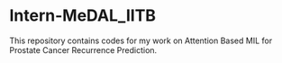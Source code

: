 # Intern-MeDAL_IITB
This repository contains codes for my work on Attention Based MIL for Prostate Cancer Recurrence Prediction.
